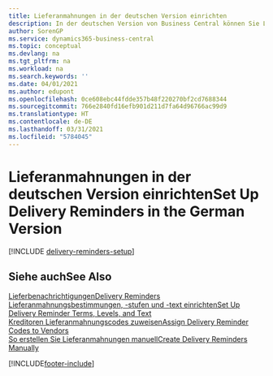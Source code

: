 ```yaml
---
title: Lieferanmahnungen in der deutschen Version einrichten
description: In der deutschen Version von Business Central können Sie Lieferanmahnungen nutzen, um Verkäufer über verspätete Lieferungen zu mahnen.
author: SorenGP
ms.service: dynamics365-business-central
ms.topic: conceptual
ms.devlang: na
ms.tgt_pltfrm: na
ms.workload: na
ms.search.keywords: ''
ms.date: 04/01/2021
ms.author: edupont
ms.openlocfilehash: 0ce608ebc44fdde357b48f220270bf2cd7688344
ms.sourcegitcommit: 766e2840fd16efb901d211d7fa64d96766ac99d9
ms.translationtype: HT
ms.contentlocale: de-DE
ms.lasthandoff: 03/31/2021
ms.locfileid: "5784045"
---
```

# <a name="set-up-delivery-reminders-in-the-german-version"></a><span data-ttu-id="eba87-103">Lieferanmahnungen in der deutschen Version einrichten</span><span class="sxs-lookup"><span data-stu-id="eba87-103">Set Up Delivery Reminders in the German Version</span></span>

[!INCLUDE [delivery-reminders-setup](../includes/ATCHDE/delivery-reminders-setup.md)]

## <a name="see-also"></a><span data-ttu-id="eba87-104">Siehe auch</span><span class="sxs-lookup"><span data-stu-id="eba87-104">See Also</span></span>

[<span data-ttu-id="eba87-105">Lieferbenachrichtigungen</span><span class="sxs-lookup"><span data-stu-id="eba87-105">Delivery Reminders</span></span>](delivery-reminders.md)  
[<span data-ttu-id="eba87-106">Lieferanmahnungsbestimmungen, -stufen und -text einrichten</span><span class="sxs-lookup"><span data-stu-id="eba87-106">Set Up Delivery Reminder Terms, Levels, and Text</span></span>](how-to-set-up-delivery-reminder-terms-levels-and-text.md)  
[<span data-ttu-id="eba87-107">Kreditoren Lieferanmahnungscodes zuweisen</span><span class="sxs-lookup"><span data-stu-id="eba87-107">Assign Delivery Reminder Codes to Vendors</span></span>](how-to-assign-delivery-reminder-codes-to-vendors.md)  
[<span data-ttu-id="eba87-108">So erstellen Sie Lieferanmahnungen manuell</span><span class="sxs-lookup"><span data-stu-id="eba87-108">Create Delivery Reminders Manually</span></span>](how-to-create-delivery-reminders-manually.md)


[!INCLUDE[footer-include](../../includes/footer-banner.md)]